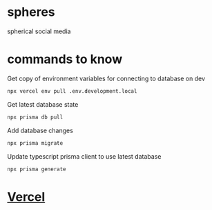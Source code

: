 # spheres
spherical social media


# commands to know
Get copy of environment variables for connecting to database on dev
```bash
npx vercel env pull .env.development.local
```
Get latest database state
```bash
npx prisma db pull
```
Add database changes
```bash
npx prisma migrate
```
Update typescript prisma client to use latest database
```bash
npx prisma generate
```

# [Vercel](https://vercel.com/estherluries-projects/spheres/deployments)
